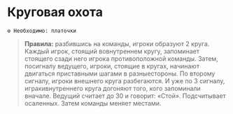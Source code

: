 # Круговая охота
```
⚙ Необходимо: платочки
```
> **Правила:** разбившись на команды, игроки образуют 2 круга. Каждый игрок, стоящий вовнутреннем кругу, запоминает стоящего сзади него игрока противоположной команды. Затем, посигналу ведущего, игроки, стоящие в кругах, начинают двигаться приставными шагами в разныестороны. По второму сигналу, игроки внешнего круга разбегаются. И уже по 3 сигналу, игракивнутреннего круга догоняют того, кого запоминали вначале. Ведущий считает до 30 и говорит: «Стой». Подсчитывает осаленных. Затем команды меняет местами.